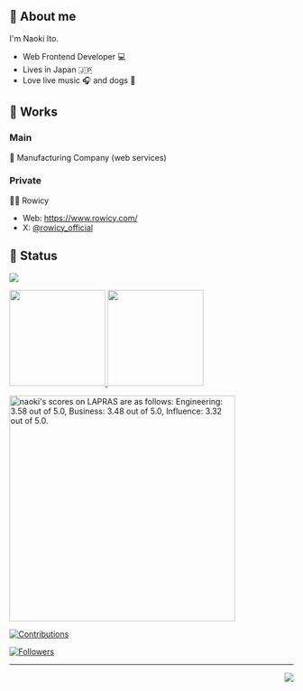 ## 🤩 About me

I'm Naoki Ito.

- Web Frontend Developer 💻
- Lives in Japan 🇯🇵
- Love live music 🎧 and dogs 🐾

## 💼 Works

### Main

🏢 Manufacturing Company (web services)

### Private

🧑‍💻 Rowicy

- Web: https://www.rowicy.com/
- X: [@rowicy_official](https://x.com/rowicy_official)

## 📖 Status

![](https://github-profile-summary-cards.vercel.app/api/cards/profile-details?username=naoki-00-ito&theme=dracula)

<p>
  <a href="https://github.com/naoki-00-ito">
    <img
      height="170px"
      src="https://github-readme-stats-blue-seven-81.vercel.app/api?username=naoki-00-ito&count_private=true&show_icons=true&include_orgs=true&role=OWNER,COLLABORATOR,ORGANIZATION_MEMBER,MEMBER&theme=dracula"
    />
  </a>
  <a href="https://github.com/naoki-00-ito">
    <img
      height="170px"
      src="https://github-readme-stats-blue-seven-81.vercel.app/api/top-langs/?username=naoki-00-ito&layout=compact&include_orgs=true&role=OWNER,COLLABORATOR,ORGANIZATION_MEMBER,MEMBER&hide=html,css,ruby&theme=dracula"
    />
  </a>
</p>

<!--START_SECTION:lapras-card-->
<p ><a href="https://lapras.com/public/naoki" target="_blank" rel="noopener noreferrer"><img alt="naoki's scores on LAPRAS are as follows: Engineering: 3.58 out of 5.0, Business: 3.48 out of 5.0, Influence: 3.32 out of 5.0." src="https://lapras-card-generator.vercel.app/api/svg?e=3.58&b=3.48&i=3.32&b1=%23020E27&b2=%230E5593&i1=%23030E21&i2=%231688BF&l=en" width="400" ></a></p>
<!--END_SECTION:lapras-card-->

[![Contributions](https://badgen.org/img/qiita/naoki-00-ito/contributions?style=plastic&date=20250203)](https://qiita.com/naoki-00-ito)

[![Followers](https://badgen.org/img/bluesky/naoki.site/followers?style=plastic&date=20250203)](https://bsky.app/profile/naoki.site)

---

<img src="https://komarev.com/ghpvc/?username=naoki-00-ito&color=blue&style=flat-square&label=visitors" align="right" />

